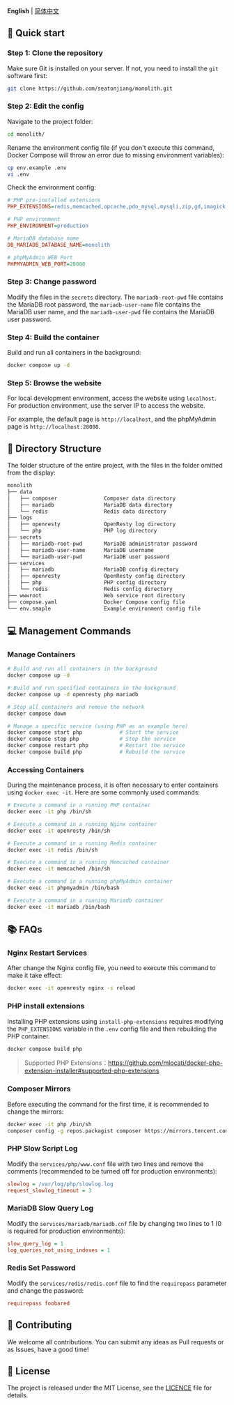 **English** | [简体中文](README.zh-CN.md)

## 🚀 Quick start

### Step 1: Clone the repository

Make sure Git is installed on your server. If not, you need to install the `git` software first:

```bash
git clone https://github.com/seatonjiang/monolith.git
```

### Step 2: Edit the config

Navigate to the project folder:

```bash
cd monolith/
```

Rename the environment config file (if you don't execute this command, Docker Compose will throw an error due to missing environment variables):

```bash
cp env.example .env
vi .env
```

Check the environment config:

```ini
# PHP pre-installed extensions
PHP_EXTENSIONS=redis,memcached,opcache,pdo_mysql,mysqli,zip,gd,imagick,bz2,exif,bcmath,intl,mcrypt,ioncube_loader

# PHP environment
PHP_ENVIRONMENT=production

# MariaDB database name
DB_MARIADB_DATABASE_NAME=monolith

# phpMyAdmin WEB Port
PHPMYADMIN_WEB_PORT=28080
```

### Step 3: Change password

Modify the files in the `secrets` directory. The `mariadb-root-pwd` file contains the MariaDB root password, the `mariadb-user-name` file contains the MariaDB user name, and the `mariadb-user-pwd` file contains the MariaDB user password.

### Step 4: Build the container

Build and run all containers in the background:

```bash
docker compose up -d
```

### Step 5: Browse the website

For local development environment, access the website using `localhost`. For production environment, use the server IP to access the website.

For example, the default page is `http://localhost`, and the phpMyAdmin page is `http://localhost:28080`.

## 📂 Directory Structure

The folder structure of the entire project, with the files in the folder omitted from the display:

```bash
monolith
├── data
│   ├── composer               Composer data directory
│   ├── mariadb                MariaDB data directory
│   └── redis                  Redis data directory
├── logs
│   ├── openresty              OpenResty log directory
│   └── php                    PHP log directory
├── secrets
│   ├── mariadb-root-pwd       MariaDB administrator password
│   ├── mariadb-user-name      MariaDB username
│   └── mariadb-user-pwd       MariaDB user password
├── services
│   ├── mariadb                MariaDB config directory
│   ├── openresty              OpenResty config directory
│   ├── php                    PHP config directory
│   └── redis                  Redis config directory
├── wwwroot                    Web service root directory
├── compose.yaml               Docker Compose config file
└── env.smaple                 Example environment config file
```

## 💻 Management Commands

### Manage Containers

```bash
# Build and run all containers in the background
docker compose up -d

# Build and run specified containers in the background
docker compose up -d openresty php mariadb

# Stop all containers and remove the network
docker compose down

# Manage a specific service (using PHP as an example here)
docker compose start php            # Start the service
docker compose stop php             # Stop the service
docker compose restart php          # Restart the service
docker compose build php            # Rebuild the service
```

### Accessing Containers

During the maintenance process, it is often necessary to enter containers using `docker exec -it`. Here are some commonly used commands:

```bash
# Execute a command in a running PHP container
docker exec -it php /bin/sh

# Execute a command in a running Nginx container
docker exec -it openresty /bin/sh

# Execute a command in a running Redis container
docker exec -it redis /bin/sh

# Execute a command in a running Memcached container
docker exec -it memcached /bin/sh

# Execute a command in a running phpMyAdmin container
docker exec -it phpmyadmin /bin/bash

# Execute a command in a running Mariadb container
docker exec -it mariadb /bin/bash
```

## 📚 FAQs

### Nginx Restart Services

After change the Nginx config file, you need to execute this command to make it take effect:

```bash
docker exec -it openresty nginx -s reload
```

### PHP install extensions

Installing PHP extensions using `install-php-extensions` requires modifying the `PHP_EXTENSIONS` variable in the `.env` config file and then rebuilding the PHP container.

```bash
docker compose build php
```

> Supported PHP Extensions：https://github.com/mlocati/docker-php-extension-installer#supported-php-extensions

### Composer Mirrors

Before executing the command for the first time, it is recommended to change the mirrors:

```bash
docker exec -it php /bin/sh
composer config -g repos.packagist composer https://mirrors.tencent.com/composer/
```

### PHP Slow Script Log

Modify the `services/php/www.conf` file with two lines and remove the comments (recommended to be turned off for production environments):

```ini
slowlog = /var/log/php/slowlog.log
request_slowlog_timeout = 3
```

### MariaDB Slow Query Log

Modify the `services/mariadb/mariadb.cnf` file by changing two lines to 1 (0 is required for production environments):

```ini
slow_query_log = 1
log_queries_not_using_indexes = 1
```

### Redis Set Password

Modify the `services/redis/redis.conf` file to find the `requirepass` parameter and change the password:

```ini
requirepass foobared
```

## 🤝 Contributing

We welcome all contributions. You can submit any ideas as Pull requests or as Issues, have a good time!

## 📃 License

The project is released under the MIT License, see the [LICENCE](https://github.com/seatonjiang/monolith/blob/main/LICENSE) file for details.
